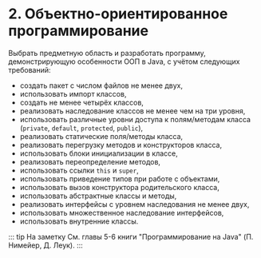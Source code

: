 # 2. Объектно-ориентированное программирование

Выбрать предметную область и разработать программу, демонстрирующую особенности ООП в Java, с учётом следующих требований:
- создать пакет с числом файлов не менее двух,
- использовать импорт классов,
- создать не менее четырёх классов,
- реализовать наследование классов не менее чем на три уровня,
- использовать различные уровни доступа к полям/методам класса (`private`, `default`, `protected`, `public`),
- реализовать статические поля/методы класса,
- реализовать перегрузку методов и конструкторов класса,
- использовать блоки инициализации в классе,
- реализовать переопределение методов,
- использовать ссылки `this` и `super`,
- использовать приведение типов при работе с объектами,
- использовать вызов конструктора родительского класса,
- использовать абстрактные классы и методы,
- реализовать интерфейсы с уровнем наследования не менее двух,
- использовать множественное наследование интерфейсов,
- использовать внутренние классы.

::: tip На заметку
См. главы 5-6 книги "Программирование на Java" (П. Нимейер, Д. Леук).
:::